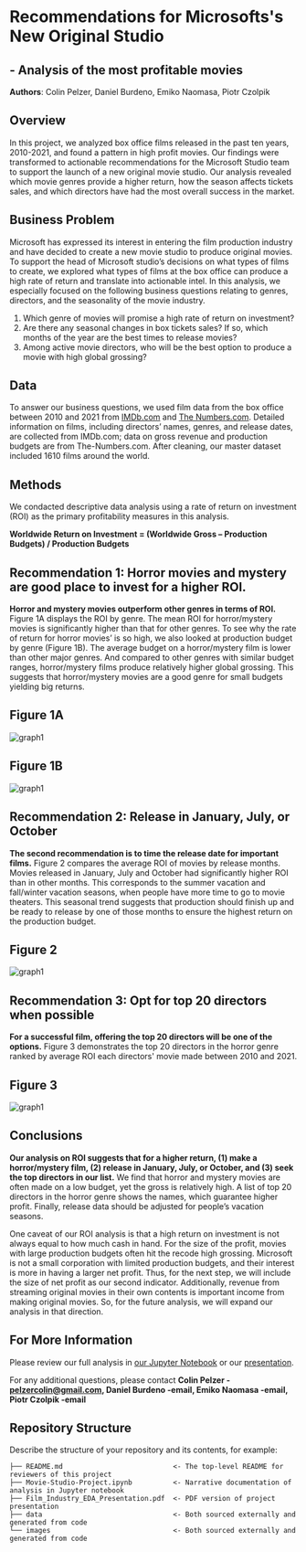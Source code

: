 # Recommendations for Microsofts's New Original Studio 
## - Analysis of the most profitable movies

**Authors**: Colin Pelzer, Daniel Burdeno, Emiko Naomasa, Piotr Czolpik

## Overview

In this project, we analyzed box office films released in the past ten years, 2010-2021, and found a pattern in high profit movies. 
Our findings were transformed to actionable recommendations for the Microsoft Studio team to support the launch of a new original movie studio. 
Our analysis revealed which  movie genres provide a higher return, how the season affects tickets sales, 
and which directors have had the most overall success in the market. 


## Business Problem

Microsoft has expressed its interest in entering the film production industry and have decided to create a new movie studio to produce original movies. 
To support the head of Microsoft studio’s decisions on what types of films to create, 
we explored what types of films at the box office can produce a high rate of return and translate into actionable intel. 
In this analysis, we especially focused on the following business questions relating to genres, directors, and the seasonality of the movie industry.

1.	Which genre of movies will promise a high rate of return on investment?   
2.	Are there any seasonal changes in box tickets sales? If so, which months of the year are the best times to release movies? 
3.	Among active movie directors, who will be the best option to produce a movie with high global grossing? 

## Data

To answer our business questions, we used film data from the box office between 2010 and 2021 from [IMDb.com](https://www.imdb.com/) and [The Numbers.com](https://www.the-numbers.com/). 
Detailed information on films, including directors’ names, genres, and release dates, are collected from IMDb.com; 
data on gross revenue and production budgets are from The-Numbers.com. 
After cleaning, our master dataset included 1610 films around the world.  


## Methods

We condacted descriptive data analysis using a rate of return on investment (ROI) as the primary profitability measures in this analysis. 

**Worldwide Return on Investment = (Worldwide Gross – Production Budgets) / Production Budgets** 


## Recommendation 1: Horror movies and mystery are good place to invest for a higher ROI. 

**Horror and mystery movies outperform other genres in terms of ROI.** 
Figure 1A displays the ROI by genre. 
The mean ROI for horror/mystery movies is significantly higher than that for other genres. 
To see why the rate of return for horror movies’ is so high, we also looked at production budget by genre (Figure 1B). 
The average budget on a horror/mystery film is lower than other major genres. 
And compared to other genres with similar budget ranges, horror/mystery films produce relatively higher global grossing. 
This suggests that horror/mystery movies are a good genre for small budgets yielding big returns. 

## Figure 1A
![graph1](./Images/ROIBARGenre.png)

## Figure 1B
![graph1](./Images/Bar_budget_gross_genre1.png)

## Recommendation 2: Release in January, July, or October 

**The second recommendation is to time the release date for important films.** 
Figure 2 compares the average ROI of movies by release months. 
Movies released in January, July and October had significantly higher ROI than in other months. 
This corresponds to the summer vacation and fall/winter vacation seasons, when people have more time to go to movie theaters. 
This seasonal trend suggests that production should finish up and be ready to release by one of those months to ensure the highest return on the production budget.

## Figure 2
![graph1](./Images/seasonality_final.png)

## Recommendation 3: Opt for top 20 directors when possible

**For a successful film, offering the top 20 directors will be one of the options.** 
Figure 3 demonstrates the top 20 directors in the horror genre ranked by average ROI each directors' movie made between 2010 and 2021. 

## Figure 3
![graph1](./Images/directors_final.png) 


## Conclusions

**Our analysis on ROI suggests that for a higher return, (1) make a horror/mystery film, (2) release in January, July, or October, and (3) seek the top directors in our list.** 
We find that horror and mystery movies are often made on a low budget, yet the gross is relatively high. 
A list of top 20 directors in the horror genre shows the names, which guarantee higher profit. 
Finally, release data should be adjusted for people’s vacation seasons. 

One caveat of our ROI analysis is that a high return on investment is not always equal to how much cash in hand. 
For the size of the profit, movies with large production budgets often hit the recode high grossing. 
Microsoft is not a small corporation with limited production budgets, and their interest is more in having a larger net profit. 
Thus, for the next step, we will include the size of net profit as our second indicator. 
Additionally, revenue from streaming original movies in their own contents is important income from making original movies. 
So, for the future analysis, we will expand our analysis in that direction. 


## For More Information

Please review our full analysis in [our Jupyter Notebook](./Movie-Studio-Project.ipynb) or our [presentation](./Film-Industry-EDA-PresentationF.pdf).

For any additional questions, please contact **Colin Pelzer - pelzercolin@gmail.com, Daniel Burdeno -email, Emiko Naomasa -email, Piotr Czolpik -email**

## Repository Structure

Describe the structure of your repository and its contents, for example:

```
├── README.md                           <- The top-level README for reviewers of this project
├── Movie-Studio-Project.ipynb          <- Narrative documentation of analysis in Jupyter notebook
├── Film_Industry_EDA_Presentation.pdf  <- PDF version of project presentation
├── data                                <- Both sourced externally and generated from code
└── images                              <- Both sourced externally and generated from code
```
